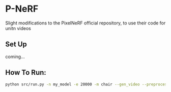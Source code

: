 # P-NeRF
Slight modifications to the PixelNeRF official repository, to use their code for unitn videos

## Set Up

coming...

## How To Run:


```sh
python src/run.py -n my_model -e 20000 -m chair --gen_video --preprocess
```

